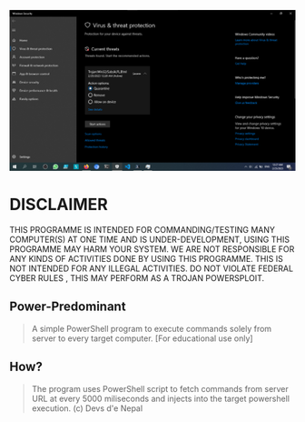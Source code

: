 ![SCREENSHOT](https://github.com/devsdenepal/power-predominant/raw/main/screenshots/trojan-detected.png)
# DISCLAIMER
THIS PROGRAMME IS INTENDED FOR COMMANDING/TESTING MANY COMPUTER(S) AT ONE TIME AND IS UNDER-DEVELOPMENT, USING THIS PROGRAMME MAY HARM YOUR SYSTEM.
WE ARE NOT RESPONSIBLE FOR ANY KINDS OF ACTIVITIES DONE BY USING THIS PROGRAMME.
THIS IS NOT INTENDED FOR ANY ILLEGAL ACTIVITIES.
DO NOT VIOLATE FEDERAL CYBER RULES , THIS MAY PERFORM AS A TROJAN POWERSPLOIT.
## Power-Predominant
> A simple PowerShell program to execute commands solely from server to every target computer. [For educational use only]
## How?
> The program uses PowerShell script to fetch commands from server URL at every 5000 miliseconds and injects into the target powershell execution.
(c) Devs d'e Nepal
